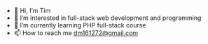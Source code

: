 - 👋 Hi, I’m Tim
- 👀 I’m interested in full-stack web development and programming
- 🌱 I’m currently learning PHP full-stack course
- 📫 How to reach me dm161272@gmail.com

<!---
dm161272/dm161272 is a ✨ special ✨ repository because its `README.md` (this file) appears on your GitHub profile.
You can click the Preview link to take a look at your changes.
--->
